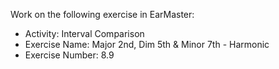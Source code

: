 Work on the following exercise in EarMaster:
- Activity: Interval Comparison
- Exercise Name: Major 2nd, Dim 5th & Minor 7th - Harmonic
- Exercise Number: 8.9
